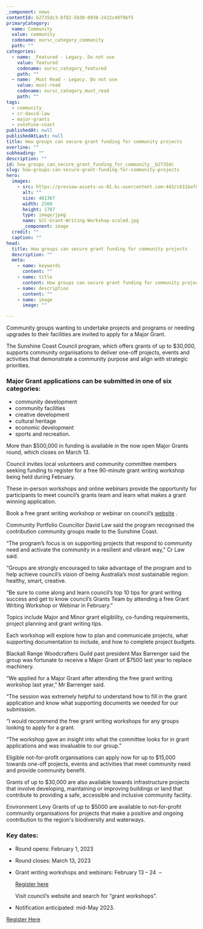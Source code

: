 ```yaml
---
_component: news
contentId: b2735dc3-bf82-5838-8930-2422c40f9bf5
primaryCategory:
  name: Community
  value: community
  codename: oursc_category_community
  path: ""
categories:
  - name: _Featured - Legacy. Do not use
    value: featured
    codename: oursc_category_featured
    path: ""
  - name: _Must Read - Legacy. Do not use
    value: must-read
    codename: oursc_category_must_read
    path: ""
tags:
  - community
  - cr-david-law
  - major-grants
  - sunshine-coast
publishedAt: null
publishedAtLast: null
title: How groups can secure grant funding for community projects
overline: ""
subheading: ""
description: ""
id: how_groups_can_secure_grant_funding_for_community__b2735dc
slug: how-groups-can-secure-grant-funding-for-community-projects
hero:
  images:
    - src: https://preview-assets-us-01.kc-usercontent.com:443/c631baf8-1b46-001f-580c-d0001b68b4a8/48cc88f5-96cc-4e48-87af-3b71f430bed2/SCC-Grant-Writing-Workshop-scaled.jpg
      alt: ""
      size: 481367
      width: 2560
      height: 1707
      type: image/jpeg
      name: SCC-Grant-Writing-Workshop-scaled.jpg
      _component: image
  credit: ""
  caption: ""
head:
  title: How groups can secure grant funding for community projects
  description: ""
  meta:
    - name: keywords
      content: ""
    - name: title
      content: How groups can secure grant funding for community projects
    - name: description
      content: ""
    - name: image
      image: ""

---
```

Community groups wanting to undertake projects and programs or needing upgrades to their facilities are invited to apply for a Major Grant.

The Sunshine Coast Council program, which offers grants of up to $30,000, supports community organisations to deliver one-off projects, events and activities that demonstrate a community purpose and align with strategic priorities.

### Major Grant applications can be submitted in one of six categories: 

*   community development
*   community facilities
*   creative development
*   cultural heritage
*   economic development
*   sports and recreation.

More than $500,000 in funding is available in the now open Major Grants round, which closes on March 13.

Council invites local volunteers and community committee members seeking funding to register for a free 90-minute grant writing workshop being held during February.

These in-person workshops and online webinars provide the opportunity for participants to meet council’s grants team and learn what makes a grant winning application.

Book a free grant writing workshop or webinar on council’s [website](https://www.sunshinecoast.qld.gov.au/Living-and-Community/Grants-and-Funding/Help-and-Resources/Grant-Workshops)
.

Community Portfolio Councillor David Law said the program recognised the contribution community groups made to the Sunshine Coast.

“The program’s focus is on supporting projects that respond to community need and activate the community in a resilient and vibrant way,” Cr Law said.

“Groups are strongly encouraged to take advantage of the program and to help achieve council’s vision of being Australia’s most sustainable region: healthy, smart, creative.

“Be sure to come along and learn council’s top 10 tips for grant writing success and get to know council’s Grants Team by attending a free Grant Writing Workshop or Webinar in February.”

Topics include Major and Minor grant eligibility, co-funding requirements, project planning and grant writing tips.

Each workshop will explore how to plan and communicate projects, what supporting documentation to include, and how to complete project budgets.

Blackall Range Woodcrafters Guild past president Max Barrenger said the group was fortunate to receive a Major Grant of $7500 last year to replace machinery.

“We applied for a Major Grant after attending the free grant writing workshop last year,” Mr Barrenger said.

“The session was extremely helpful to understand how to fill in the grant application and know what supporting documents we needed for our submission.

“I would recommend the free grant writing workshops for any groups looking to apply for a grant.

“The workshop gave an insight into what the committee looks for in grant applications and was invaluable to our group.”

Eligible not-for-profit organisations can apply now for up to $15,000 towards one-off projects, events and activities that meet community need and provide community benefit.

Grants of up to $30,000 are also available towards infrastructure projects that involve developing, maintaining or improving buildings or land that contribute to providing a safe, accessible and inclusive community facility.  

Environment Levy Grants of up to $5000 are available to not-for-profit community organisations for projects that make a positive and ongoing contribution to the region's biodiversity and waterways.

### **Key dates:**

*   Round opens: February 1, 2023

*   Round closes: March 13, 2023

*   Grant writing workshops and webinars: February 13 – 24  –

    [Register here](https://www.sunshinecoast.qld.gov.au/Living-and-Community/Grants-and-Funding/Help-and-Resources/Grant-Workshops)


    Visit council’s website and search for “grant workshops”.

*   Notification anticipated: mid-May 2023.

[Register Here](https://www.sunshinecoast.qld.gov.au/Living-and-Community/Grants-and-Funding/Help-and-Resources/Grant-Workshops)
